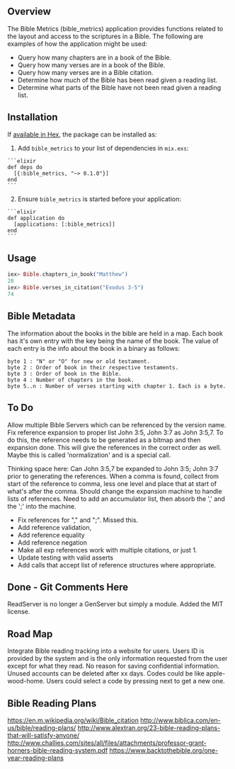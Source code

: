 ## Overview

The Bible Metrics (bible_metrics) application provides functions related to the layout and access to the scriptures in a Bible. The following are examples of how the application might be used:

* Query how many chapters are in a book of the Bible.
* Query how many verses are in a book of the Bible.
* Query how many verses are in a Bible citation.
* Determine how much of the Bible has been read given a reading list.
* Determine what parts of the Bible have not been read given a reading list.

## Installation

If [available in Hex](https://hex.pm/docs/publish), the package can be installed as:

  1. Add `bible_metrics` to your list of dependencies in `mix.exs`:

    ```elixir
    def deps do
      [{:bible_metrics, "~> 0.1.0"}]
    end
    ```

  2. Ensure `bible_metrics` is started before your application:

    ```elixir
    def application do
      [applications: [:bible_metrics]]
    end
    ```

## Usage

  ```elixir
  iex> Bible.chapters_in_book("Matthew")
  28
  iex> Bible.verses_in_citation("Exodus 3-5")
  74
  ```

## Bible Metadata

The information about the books in the bible are held in a map. Each book has
it's own entry with the key being the name of the book. The value of each entry
is the info about the book in a binary as follows:

    byte 1 : "N" or "O" for new or old testament.
    byte 2 : Order of book in their respective testaments.
    byte 3 : Order of book in the Bible.
    byte 4 : Number of chapters in the book.
    byte 5..n : Number of verses starting with chapter 1. Each is a byte.

## To Do  
  Allow multiple Bible Servers which can be referenced by the version name.
  Fix reference expansion to proper list John 3:5, John 3:7 as John 3:5,7. To do this, the reference needs to be generated as a bitmap and then expansion done. This will give the references in the correct order as well. Maybe this is called 'normalization' and is a special call.

  Thinking space here: Can John 3:5,7 be expanded to John 3:5; John 3:7 prior to generating the references. When a comma is found, collect from start of the reference to comma, less one level and place that at start of what's after the comma. Should change the expansion machine to handle lists of references. Need to add an accumulator list, then absorb the ',' and the ';' into the machine.

- Fix references for "," and ";". Missed this.
- Add reference validation,
- Add reference equality
- Add reference negation
- Make all exp references work with multiple citations, or just 1.
- Update testing with valid asserts
- Add calls that accept list of reference structures where appropriate.

## Done - Git Comments Here
ReadServer is no longer a GenServer but simply a module.
Added the MIT license.

## Road Map
Integrate Bible reading tracking into a website for users. Users ID is provided by the system and is the only information requested from the user except for what they read. No reason for saving confidential information. Unused accounts can be deleted after xx days. Codes could be like apple-wood-home. Users could select a code by pressing next to get a new one.

## Bible Reading Plans
https://en.m.wikipedia.org/wiki/Bible_citation
http://www.biblica.com/en-us/bible/reading-plans/
http://www.alextran.org/23-bible-reading-plans-that-will-satisfy-anyone/
http://www.challies.com/sites/all/files/attachments/professor-grant-horners-bible-reading-system.pdf
https://www.backtothebible.org/one-year-reading-plans
